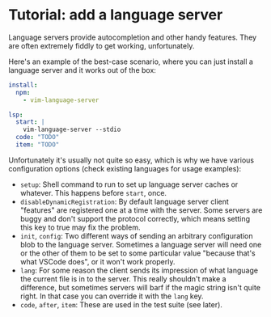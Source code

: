 # Tutorial: add a language server

Language servers provide autocompletion and other handy features. They
are often extremely fiddly to get working, unfortunately.

Here's an example of the best-case scenario, where you can just
install a language server and it works out of the box:

```yaml
install:
  npm:
    - vim-language-server

lsp:
  start: |
    vim-language-server --stdio
  code: "TODO"
  item: "TODO"
```

Unfortunately it's usually not quite so easy, which is why we have
various configuration options (check existing languages for usage
examples):

* `setup`: Shell command to run to set up language server caches or
  whatever. This happens before `start`, once.
* `disableDynamicRegistration`: By default language server client
  "features" are registered one at a time with the server. Some
  servers are buggy and don't support the protocol correctly, which
  means setting this key to true may fix the problem.
* `init`, `config`: Two different ways of sending an arbitrary
  configuration blob to the language server. Sometimes a language
  server will need one or the other of them to be set to some
  particular value "because that's what VSCode does", or it won't work
  properly.
* `lang`: For some reason the client sends its impression of what
  language the current file is in to the server. This really shouldn't
  make a difference, but sometimes servers will barf if the magic
  string isn't quite right. In that case you can override it with the
  `lang` key.
* `code`, `after`, `item`: These are used in the test suite (see
  later).
